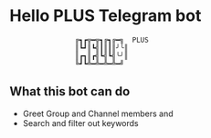 # Hello PLUS Telegram bot

```
                ╔┓┏╦━╦┓╔┓╔━╗  PLUS
                ║┗┛║┗╣┃║┃║╯╰║
                ║┏┓║┏╣┗╣┗╣╰╯║
                ╚┛┗╩━╩━╩━╩━╝
```

## What this bot can do

- Greet Group and Channel members and
- Search and filter out keywords
